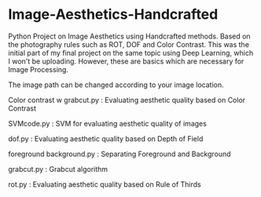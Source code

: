 # Image-Aesthetics-Handcrafted
Python Project on Image Aesthetics using Handcrafted methods. Based on the photography rules such as ROT, DOF and Color Contrast. This was the initial part of my final project on the same topic using Deep Learning, which I won't be uploading. However, these are basics which are necessary for Image Processing.

The image path can be changed according to your image location.

Color contrast w grabcut.py	: Evaluating aesthetic quality based on Color Contrast

SVMcode.py	: SVM for evaluating aesthetic quality of images

dof.py	: Evaluating aesthetic quality based on Depth of Field

foreground background.py	: Separating Foreground and Background

grabcut.py	: Grabcut algorithm

rot.py  : Evaluating aesthetic quality based on Rule of Thirds
